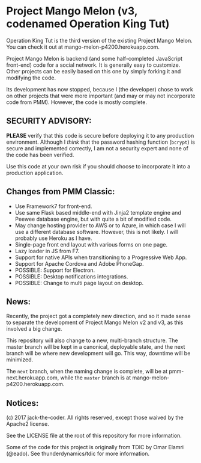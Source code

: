 # Project Mango Melon (v3, codenamed Operation King Tut)

Operation King Tut is the third version of the existing Project Mango Melon. You can check it out at mango-melon-p4200.herokuapp.com.

Project Mango Melon is backend (and some half-completed JavaScript front-end) code for a social network. It is generally easy to customize. Other projects can be easily based on this one by simply forking it and modifying the code. 

Its development has now stopped, because I (the developer) chose to work on other projects that were more important (and may or may not incorporate code from PMM). However, the code is mostly complete. 

## SECURITY ADVISORY: 

**PLEASE** verify that this code is secure before deploying it to any production environment. Although I *think* that the password hashing function (`bcrypt`) is secure and implemented correctly, I am not a security expert and none of the code has been verified. 

Use this code at your own risk if you should choose to incorporate it into a production application. 

## Changes from PMM Classic:

- Use Framework7 for front-end.
- Use same Flask based middle-end with Jinja2 template engine and Peewee database engine, but with quite a bit of modified code.
- May change hosting provider to AWS or to Azure, in which case I will use a different database software. However, this is not likely. I will probably use Heroku as I have.
- Single-page front end layout with various forms on one page.
- Lazy loader in JS from F7.
- Support for native APIs when transitioning to a Progressive Web App.
- Support for Apache Cordova and Adobe PhoneGap.
- POSSIBLE: Support for Electron.
- POSSIBLE: Desktop notifications integrations.
- POSSIBLE: Change to multi page layout on desktop.

## News:

Recently, the project got a completely new direction, and so it made sense to separate the development of Project Mango Melon v2 and v3, as this involved a big change. 

This repository will also change to a new, multi-branch structure. The master branch will be kept in a canonical, deployable state, and the next branch will be where new development will go. This way, downtime will be minimized.

The `next` branch, when the naming change is complete, will be at pmm-next.herokuapp.com, while the `master` branch is at mango-melon-p4200.herokuapp.com.

## Notices:

(c) 2017 jack-the-coder. All rights reserved, except those waived by the Apache2 license.

See the LICENSE file at the root of this repository for more information.

Some of the code for this project is originally from TDIC by Omar Elamri (@eado). See thunderdynamics/tdic for more information.
